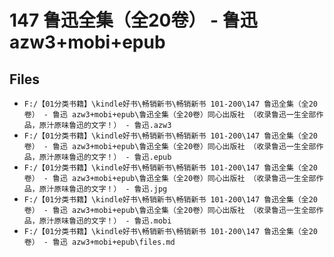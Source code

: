 # 147 鲁迅全集（全20卷） - 鲁迅 azw3+mobi+epub

## Files

- `F:/【01分类书籍】\kindle好书\畅销新书\畅销新书 101-200\147 鲁迅全集（全20卷） - 鲁迅 azw3+mobi+epub\鲁迅全集（全20卷）同心出版社 （收录鲁迅一生全部作品，原汁原味鲁迅的文字！） - 鲁迅.azw3`
- `F:/【01分类书籍】\kindle好书\畅销新书\畅销新书 101-200\147 鲁迅全集（全20卷） - 鲁迅 azw3+mobi+epub\鲁迅全集（全20卷）同心出版社 （收录鲁迅一生全部作品，原汁原味鲁迅的文字！） - 鲁迅.epub`
- `F:/【01分类书籍】\kindle好书\畅销新书\畅销新书 101-200\147 鲁迅全集（全20卷） - 鲁迅 azw3+mobi+epub\鲁迅全集（全20卷）同心出版社 （收录鲁迅一生全部作品，原汁原味鲁迅的文字！） - 鲁迅.jpg`
- `F:/【01分类书籍】\kindle好书\畅销新书\畅销新书 101-200\147 鲁迅全集（全20卷） - 鲁迅 azw3+mobi+epub\鲁迅全集（全20卷）同心出版社 （收录鲁迅一生全部作品，原汁原味鲁迅的文字！） - 鲁迅.mobi`
- `F:/【01分类书籍】\kindle好书\畅销新书\畅销新书 101-200\147 鲁迅全集（全20卷） - 鲁迅 azw3+mobi+epub\files.md`

